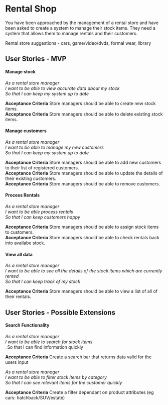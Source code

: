 # Rental Shop

You have been approached by the management of a rental store and have been asked to create a system to manage their stock items.  They need a system that allows them to manage rentals and their customers.

Rental store suggestions - cars, game/video/dvds, formal wear, library

## User Stories - MVP

#### Manage stock

_As a rental store manager_<br />
_I want to be able to view accurate data about my stock_<br />
_So that I can keep my system up to date_<br />

**Acceptance Criteria** Store managers should be able to create new stock items. <br />
**Acceptance Criteria** Store managers should be able to delete existing stock items. <br />


#### Manage customers


_As a rental store manager_<br />
_I want to be able to manage my new customers_<br />
_So that I can keep my system up to date_<br />

**Acceptance Criteria** Store managers should be able to add new customers to their list of registered customers. <br />
**Acceptance Criteria** Store managers should be able to update the details of their existing customers. <br />
**Acceptance Criteria** Store managers should be able to remove customers.

#### Process Rentals

_As a rental store manager_<br /> 
_I want to be able process rentals_<br />
_So that I can keep customers happy_<br />

**Acceptance Criteria** Store managers should be able to assign stock items to customers. <br />
**Acceptance Criteria** Store managers should be able to check rentals back into availabe stock. <br />


#### View all data

_As a rental store manager_<br /> 
_I want to be able to see all the details of the stock items which are currently rented_<br />
_So that I can keep track of my stock_<br />

**Acceptance Criteria** Store managers should be able to view a list of all of their rentals.


## User Stories - Possible Extensions

#### Search Functionality
_As a rental store manager_<br />
_I want to be able to search for stock items_<br />
_So that I can find information quickly<br />

**Acceptance Criteria** Create a search bar that returns data valid for the users input

_As a rental store manager_<br />
_I want to be able to filter stock items by category_<br />
_So that I can see relevant items for the customer quickly_<br />

**Acceptance Criteria** Create a filter dependant on product attributes (eg cars: hatchback/SUV/estate)

